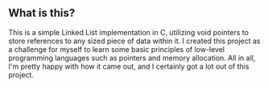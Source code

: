 ## What is this?
This is a simple Linked List implementation in C, utilizing void pointers to store references to any sized piece of data within it. I created this project as a challenge for myself to learn some basic principles of low-level programming languages such as pointers and memory allocation. All in all, I'm pretty happy with how it came out, and I certainly got a lot out of this project.